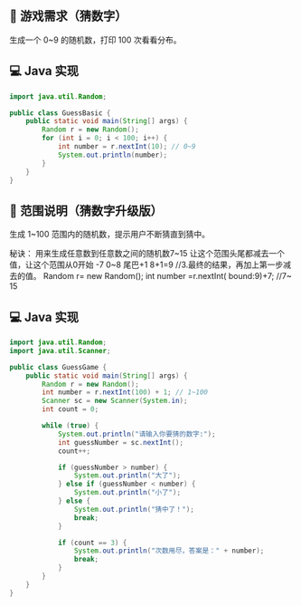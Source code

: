 ## 🎲 游戏需求（猜数字）

生成一个 0~9 的随机数，打印 100 次看看分布。

## 💻 Java 实现

```java
import java.util.Random;

public class GuessBasic {
    public static void main(String[] args) {
        Random r = new Random();
        for (int i = 0; i < 100; i++) {
            int number = r.nextInt(10); // 0~9
            System.out.println(number);
        }
    }
}
```


## 📝 范围说明（猜数字升级版）

生成 1~100 范围内的随机数，提示用户不断猜直到猜中。

秘诀：
用来生成任意数到任意数之间的随机数7~15
让这个范围头尾都减去一个值，让这个范围从0开始 -7   0~8   尾巴+1
8+1=9
//3.最终的结果，再加上第一步减去的值。
Random r= new Random();
int number =r.nextInt( bound:9)+7;   //7~ 15

## 💻 Java 实现

```java
import java.util.Random;
import java.util.Scanner;

public class GuessGame {
    public static void main(String[] args) {
        Random r = new Random();
        int number = r.nextInt(100) + 1; // 1~100
        Scanner sc = new Scanner(System.in);
        int count = 0;

        while (true) {
            System.out.println("请输入你要猜的数字:");
            int guessNumber = sc.nextInt();
            count++;

            if (guessNumber > number) {
                System.out.println("大了");
            } else if (guessNumber < number) {
                System.out.println("小了");
            } else {
                System.out.println("猜中了！");
                break;
            }

            if (count == 3) {
                System.out.println("次数用尽，答案是：" + number);
                break;
            }
        }
    }
}
```